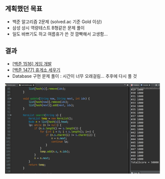 ## 계획했던 목표
- 백준 알고리즘 2문제 (solved.ac 기준 Gold 이상)
- 삼성 상시 역량테스트 B형같은 문제 풀이
- 일도 바쁘기도 하고 여름휴가 쓴 것 깜빡해서 고생함...

## 결과
- [[백준 1516] 게임 개발](https://blog.naver.com/kerochuu/222055443567)
- [[백준 1477] 휴게소 세우기](https://blog.naver.com/kerochuu/222055467359)
- Database 구현 문제 풀이 : 시간이 너무 오래걸림... 추후에 다시 풀 것
<img src="https://github.com/Road-of-CODEr/stupid-week/blob/master/kerochuu/20200809/전화번호부.png">


